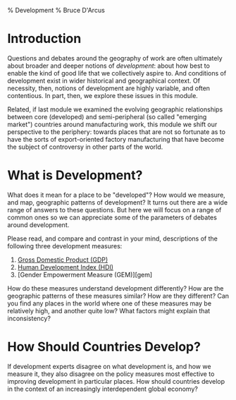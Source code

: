 % Development
% Bruce D'Arcus

# Introduction

Questions and debates around the geography of work are often
ultimately about broader and deeper notions of _development_: about
how best to enable the kind of good life that we collectively aspire
to. And conditions of development exist in wider historical and
geographical context. Of necessity, then, notions of development are
highly variable, and often contentious. In part, then, we explore
these issues in this module.

Related, if last module we examined the evolving geographic
relationships between core (developed) and semi-peripheral (so called
"emerging market") countries around manufacturing work, this module we
shift our perspective to the periphery: towards places that are not so
fortunate as to have the sorts of export-oriented factory
manufacturing that have become the subject of controversy in other
parts of the world.

# What is Development?

What does it mean for a place to be "developed"? How would we measure,
and map, geographic patterns of development? It turns out there are a
wide range of answers to these questions. But here we will focus on a
range of common ones so we can appreciate some of the parameters of
debates around development.

Please read, and compare and contrast in your mind, descriptions of
the following three development measures:

1. [Gross Domestic Product (GDP)][gdp]
2. [Human Development Index (HDI)][hdi]
3. [Gender Empowerment Measure (GEM)][gem]

How do these measures understand development differently? How are the
geographic patterns of these measures similar? How are they different?
Can you find any places in the world where one of these measures may
be relatively high, and another quite low? What factors might explain
that inconsistency?

# How Should Countries Develop?

If development experts disagree on what development is, and how we
measure it, they also disagree on the policy measures most effective
to improving development in particular places. How should countries
develop in the context of an increasingly interdependent global
economy?

[washing-machines]:
http://www.ted.com/talks/hans_rosling_and_the_magic_washing_machine.html
[sleep]: http://lens.blogs.nytimes.com/2011/08/04/where-children-sleep/
[dumping]:
http://www.washingtonpost.com/ac2/wp-dyn?pagename=article&contentId=A25618-2002Apr21
[dev-geo]: http://en.wikipedia.org/wiki/Development_geography
[superbowl]:
http://www.freakonomics.com/2011/02/15/what-happens-to-all-those-super-bowl-t-shirts-a-guest-post-by-dean-karlan/
[gdp]: http://en.wikipedia.org/wiki/Gross_domestic_product
[hdi]: http://en.wikipedia.org/wiki/Human_Development_Index
[ppp]: http://en.wikipedia.org/wiki/Purchasing_power_parity
[big-mac]:
http://www.economist.com/content/big-mac-index?fsrc=scn/gp/wl/tr/interactivebigmac
